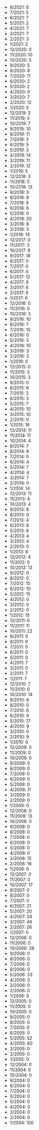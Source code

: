 *  8/2021: 6
*  7/2021: 5
*  6/2021: 7
*  5/2021: 2
*  4/2021: 7
*  3/2021: 7
*  2/2021: 3
*  1/2021: 2
*  12/2020: 0
*  11/2020: 10
*  10/2020: 5
*  9/2020: 5
*  8/2020: 9
*  7/2020: 11
*  6/2020: 2
*  5/2020: 2
*  4/2020: 0
*  3/2020: 7
*  2/2020: 12
*  1/2020: 5
*  12/2019: 3
*  11/2019: 5
*  10/2019: 7
*  9/2019: 10
*  8/2019: 11
*  7/2019: 3
*  6/2019: 5
*  5/2019: 3
*  4/2019: 14
*  3/2019: 11
*  2/2019: 12
*  1/2019: 5
*  12/2018: 3
*  11/2018: 5
*  10/2018: 13
*  9/2018: 3
*  8/2018: 8
*  7/2018: 8
*  6/2018: 6
*  5/2018: 0
*  4/2018: 20
*  3/2018: 8
*  2/2018: 3
*  1/2018: 14
*  12/2017: 0
*  11/2017: 3
*  10/2017: 9
*  9/2017: 18
*  8/2017: 0
*  7/2017: 0
*  6/2017: 0
*  5/2017: 12
*  4/2017: 9
*  3/2017: 6
*  2/2017: 6
*  1/2017: 6
*  12/2016: 0
*  11/2016: 0
*  10/2016: 3
*  9/2016: 10
*  8/2016: 7
*  7/2016: 10
*  6/2016: 0
*  5/2016: 3
*  4/2016: 10
*  3/2016: 3
*  2/2016: 3
*  1/2016: 0
*  12/2015: 0
*  11/2015: 3
*  10/2015: 3
*  9/2015: 0
*  8/2015: 6
*  7/2015: 3
*  6/2015: 3
*  5/2015: 7
*  4/2015: 10
*  3/2015: 10
*  2/2015: 0
*  1/2015: 16
*  12/2014: 11
*  11/2014: 11
*  10/2014: 4
*  9/2014: 7
*  8/2014: 8
*  7/2014: 0
*  6/2014: 4
*  5/2014: 7
*  4/2014: 4
*  3/2014: 7
*  2/2014: 0
*  1/2014: 14
*  12/2013: 11
*  11/2013: 4
*  10/2013: 4
*  9/2013: 8
*  8/2013: 0
*  7/2013: 4
*  6/2013: 8
*  5/2013: 8
*  4/2013: 4
*  3/2013: 4
*  2/2013: 0
*  1/2013: 8
*  12/2012: 4
*  11/2012: 0
*  10/2012: 13
*  9/2012: 0
*  8/2012: 0
*  7/2012: 10
*  6/2012: 10
*  5/2012: 15
*  4/2012: 0
*  3/2012: 0
*  2/2012: 0
*  1/2012: 15
*  12/2011: 6
*  11/2011: 11
*  10/2011: 22
*  9/2011: 0
*  8/2011: 6
*  7/2011: 0
*  6/2011: 0
*  5/2011: 0
*  4/2011: 7
*  3/2011: 0
*  2/2011: 7
*  1/2011: 7
*  12/2010: 7
*  11/2010: 0
*  10/2010: 14
*  9/2010: 8
*  8/2010: 0
*  7/2010: 8
*  6/2010: 9
*  5/2010: 17
*  4/2010: 9
*  3/2010: 0
*  2/2010: 9
*  1/2010: 0
*  12/2009: 0
*  11/2009: 0
*  10/2009: 0
*  9/2009: 0
*  8/2009: 0
*  7/2009: 0
*  6/2009: 0
*  5/2009: 0
*  4/2009: 11
*  3/2009: 0
*  2/2009: 0
*  1/2009: 0
*  12/2008: 0
*  11/2008: 13
*  10/2008: 0
*  9/2008: 0
*  8/2008: 0
*  7/2008: 0
*  6/2008: 0
*  5/2008: 0
*  4/2008: 0
*  3/2008: 15
*  2/2008: 16
*  1/2008: 0
*  12/2007: 0
*  11/2007: 0
*  10/2007: 17
*  9/2007: 0
*  8/2007: 0
*  7/2007: 0
*  6/2007: 21
*  5/2007: 20
*  4/2007: 24
*  3/2007: 46
*  2/2007: 26
*  1/2007: 0
*  12/2006: 0
*  11/2006: 0
*  10/2006: 28
*  9/2006: 0
*  8/2006: 0
*  7/2006: 0
*  6/2006: 0
*  5/2006: 33
*  4/2006: 0
*  3/2006: 0
*  2/2006: 0
*  1/2006: 0
*  12/2005: 0
*  11/2005: 0
*  10/2005: 0
*  9/2005: 0
*  8/2005: 0
*  7/2005: 0
*  6/2005: 0
*  5/2005: 52
*  4/2005: 60
*  3/2005: 0
*  2/2005: 0
*  1/2005: 0
*  12/2004: 0
*  11/2004: 0
*  10/2004: 0
*  9/2004: 0
*  8/2004: 0
*  7/2004: 0
*  6/2004: 0
*  5/2004: 0
*  4/2004: 0
*  3/2004: 0
*  2/2004: 0
*  1/2004: 100